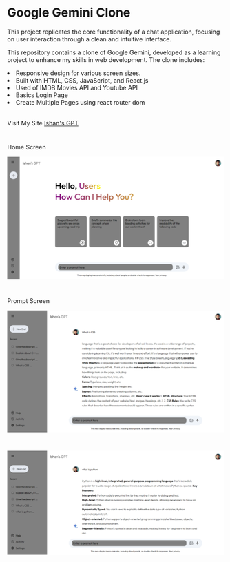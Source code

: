 <h1>Google Gemini Clone</h1>

<p>This project replicates the core functionality of a chat application, focusing on user interaction through a clean and intuitive interface.</p>
<p>This repository contains a clone of Google Gemini, developed as a learning project to enhance my skills in web development. The clone includes:</p>
<li>Responsive design for various screen sizes.</li>
<li>Built with HTML, CSS, JavaScript, and React.js</li>
<li>Used of IMDB Movies API and Youtube API</li>
<li>Basics Login Page</li>
<li>Create Multiple Pages using react router dom</li>
<br>

Visit My Site <a href="https://googlegeminiclonesote.netlify.app/" target="_blank">Ishan's GPT</a>

#
<p>Home Screen</p>

![Screenshot 1](Img/data1.png)

#
<p>Prompt Screen</p>

![Screenshot 1](Img/data2.png)

#

![Screenshot 1](Img/data3.png)



